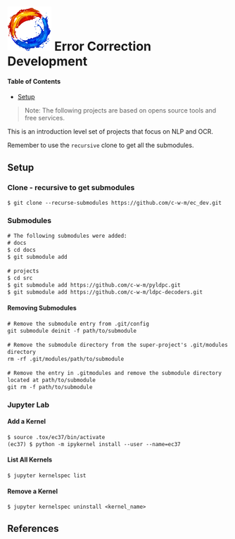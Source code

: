 # ![mdf-logo](doc/img/mdf-logo100x100.gif) Error Correction Development

#### Table of Contents
* [Setup](#markdown-header-setup)

> Note: The following projects are based on opens source tools and free 
> services.

This is an introduction level set of projects that focus on NLP and OCR.

Remember to use the `recursive` clone to get all the submodules.

## Setup

### Clone - recursive to get submodules
```shell
$ git clone --recurse-submodules https://github.com/c-w-m/ec_dev.git
```

### Submodules
```shell
# The following submodules were added:
# docs
$ cd docs
$ git submodule add 

# projects
$ cd src
$ git submodule add https://github.com/c-w-m/pyldpc.git
$ git submodule add https://github.com/c-w-m/ldpc-decoders.git
```
#### Removing Submodules
```shell
# Remove the submodule entry from .git/config
git submodule deinit -f path/to/submodule

# Remove the submodule directory from the super-project's .git/modules directory
rm -rf .git/modules/path/to/submodule

# Remove the entry in .gitmodules and remove the submodule directory located at path/to/submodule
git rm -f path/to/submodule
```

### Jupyter Lab
#### Add a Kernel
```shell
$ source .tox/ec37/bin/activate
(ec37) $ python -m ipykernel install --user --name=ec37
```

#### List All Kernels
```shell
$ jupyter kernelspec list
```
#### Remove a Kernel
```shell
$ jupyter kernelspec uninstall <kernel_name>
```

## References

